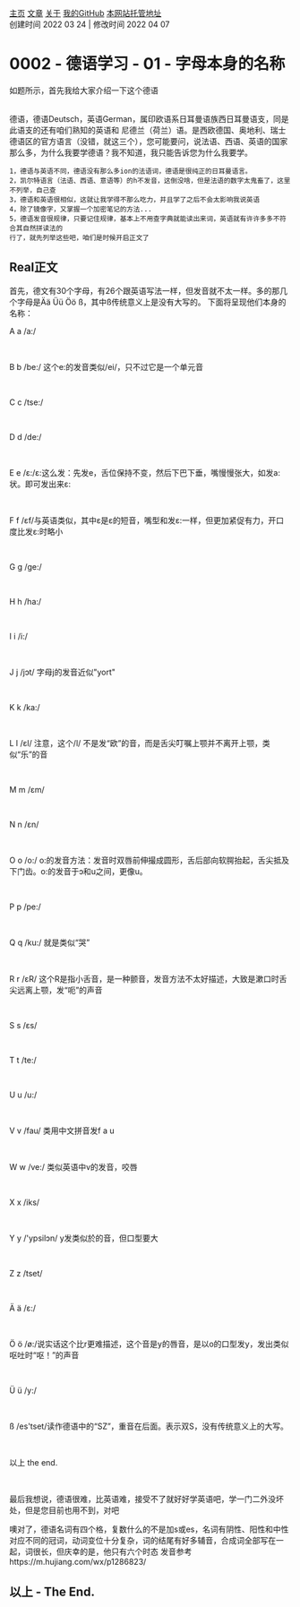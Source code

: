 [主页](https://ganggangxiao.github.io/)
[文章](https://ganggangxiao.github.io/list/)
[关于](https://ganggangxiao.github.io/about/)
[我的GitHub](https://github.com/ganggangxiao/)
[本网站托管地址](https://github.com/ganggangxiao/ganggangxiao.github.io/)  
创建时间 2022 03 24 | 修改时间 2022 04 07

# **0002 - 德语学习 - 01 - 字母本身的名称**

如题所示，首先我给大家介绍一下这个德语<p><br />
德语，德语Deutsch，英语German，属印欧语系日耳曼语族西日耳曼语支，同是此语支的还有咱们熟知的英语和
尼德兰（荷兰）语。是西欧德国、奥地利、瑞士德语区的官方语言（没错，就这三个），您可能要问，说法语、西语、英语的国家那么多，为什么我要学德语？我不知道，我只能告诉您为什么我要学。

    1，德语与英语不同，德语没有那么多ion的法语词，德语是很纯正的日耳曼语言。
    2，凯尔特语言（法语、西语、意语等）的h不发音，这倒没啥，但是法语的数字太鬼畜了，这里不列举，自己查
    3，德语和英语很相似，这就让我学得不那么吃力，并且学了之后不会太影响我说英语
    4，除了镜像字，又掌握一个加密笔记的方法...
    5，德语发音很规律，只要记住规律，基本上不用查字典就能读出来词，英语就有许许多多不符合其自然拼读法的
    行了，就先列举这些吧，咱们是时候开启正文了
## Real正文
首先，德文有30个字母，有26个跟英语写法一样，但发音就不太一样。多的那几个字母是Ää Üü Öö ß，其中ß传统意义上是没有大写的。
下面将呈现他们本身的名称：
<p>A a /a:/ </p><br />
<p>B b /be:/ 这个e:的发音类似/ei/，只不过它是一个单元音</p><br />
<p>C c /tse:/</p><br />
<p>D d /de:/</p><br />
<p>E e /ɛ:/ɛ:这么发：先发e，舌位保持不变，然后下巴下垂，嘴慢慢张大，如发a:状。即可发出来ε:</p><br />
<p>F f /ɛf/与英语类似，其中ɛ是ɛ的短音，嘴型和发ε:一样，但更加紧促有力，开口度比发ε:时略小</p><br />
<p>G g /ge:/</p><br />
<p>H h /ha:/</p><br />
<p>I i /i:/</p><br />
<p>J j /jɔt/ 字母j的发音近似"yort"</p><br />
<p>K k /ka:/</p><br />
<p>L l /ɛl/ 注意，这个/l/ 不是发“欧”的音，而是舌尖叮嘱上颚并不离开上颚，类似“乐”的音</p><br />
<p>M m /ɛm/</p><br />
<p>N n /ɛn/</p><br />
<p>O o /o:/ o:的发音方法：发音时双唇前伸撮成圆形，舌后部向软腭抬起，舌尖抵及下门齿。o:的发音于ɔ和u之间，更像u。</p><br />
<p>P p /pe:/</p><br />
<p>Q q /ku:/ 就是类似“哭”</p><br />
<p>R r /ɛR/ 这个R是指小舌音，是一种颤音，发音方法不太好描述，大致是漱口时舌尖远离上颚，发“呃”的声音</p><br />
<p>S s /ɛs/</p><br />
<p>T t /te:/</p><br />
<p>U u /u:/</p><br />
<p>V v /fau/ 类用中文拼音发f a u</p><br />
<p>W w /ve:/ 类似英语中v的发音，咬唇</p><br />
<p>X x /iks/</p><br />
<p>Y y /'ypsilɔn/ y发类似於的音，但口型要大</p><br />
<p>Z z /tset/</p><br />
<p>Ä ä /ɛ:/</p><br />
<p>Ö ö /ø:/说实话这个比r更难描述，这个音是y的唇音，是以o的口型发y，发出类似呕吐时“呕！”的声音</p><br />
<p>Ü ü /y:/</p><br />
<p>ß /es'tset/读作德语中的“SZ”，重音在后面。表示双S，没有传统意义上的大写。</p><br />
<p>以上 the end.</p><br />
<p>最后我想说，德语很难，比英语难，接受不了就好好学英语吧，学一门二外没坏处，但是您目前也用不到，对吧</p>
<p>噢对了，德语名词有四个格，复数什么的不是加s或es，名词有阴性、阳性和中性对应不同的冠词，动词变位十分复杂，词的结尾有好多辅音，合成词全部写在一起，词很长，但庆幸的是，他只有六个时态  
发音参考https://m.hujiang.com/wx/p1286823/

## **以上 - The End.**